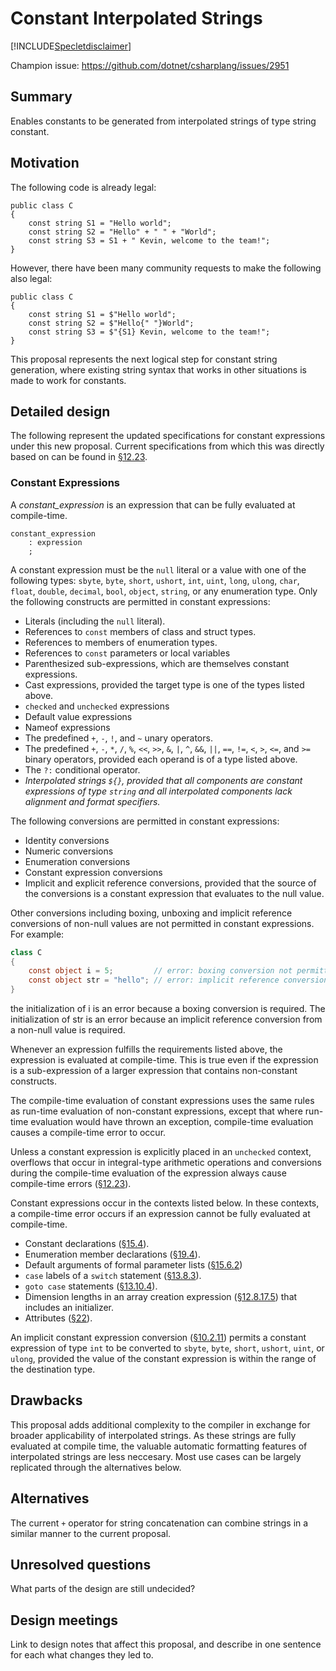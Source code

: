 # Constant Interpolated Strings

[!INCLUDE[Specletdisclaimer](../speclet-disclaimer.md)]

Champion issue: <https://github.com/dotnet/csharplang/issues/2951>

## Summary
[summary]: #summary

Enables constants to be generated from interpolated strings of type string constant.

## Motivation
[motivation]: #motivation

The following code is already legal:
```
public class C
{
    const string S1 = "Hello world";
    const string S2 = "Hello" + " " + "World";
    const string S3 = S1 + " Kevin, welcome to the team!";
}
```
However, there have been many community requests to make the following also legal:
```
public class C
{
    const string S1 = $"Hello world";
    const string S2 = $"Hello{" "}World";
    const string S3 = $"{S1} Kevin, welcome to the team!";
}
```
This proposal represents the next logical step for constant string generation, where existing string syntax that works in other situations is made to work for constants.

## Detailed design
[design]: #detailed-design

The following represent the updated specifications for constant expressions under this new proposal. Current specifications from which this was directly based on can be found in [§12.23](https://github.com/dotnet/csharpstandard/blob/draft-v8/standard/expressions.md#1223-constant-expressions).

### Constant Expressions

A *constant_expression* is an expression that can be fully evaluated at compile-time.

```antlr
constant_expression
    : expression
    ;
```

A constant expression must be the `null` literal or a value with one of  the following types: `sbyte`, `byte`, `short`, `ushort`, `int`, `uint`, `long`, `ulong`, `char`, `float`, `double`, `decimal`, `bool`, `object`, `string`, or any enumeration type. Only the following constructs are permitted in constant expressions:

*  Literals (including the `null` literal).
*  References to `const` members of class and struct types.
*  References to members of enumeration types.
*  References to `const` parameters or local variables
*  Parenthesized sub-expressions, which are themselves constant expressions.
*  Cast expressions, provided the target type is one of the types listed above.
*  `checked` and `unchecked` expressions
*  Default value expressions
*  Nameof expressions
*  The predefined `+`, `-`, `!`, and `~` unary operators.
*  The predefined `+`, `-`, `*`, `/`, `%`, `<<`, `>>`, `&`, `|`, `^`, `&&`, `||`, `==`, `!=`, `<`, `>`, `<=`, and `>=` binary operators, provided each operand is of a type listed above.
*  The `?:` conditional operator.
*  *Interpolated strings `${}`, provided that all components are constant expressions of type `string` and all interpolated components lack alignment and format specifiers.*

The following conversions are permitted in constant expressions:

*  Identity conversions
*  Numeric conversions
*  Enumeration conversions
*  Constant expression conversions
*  Implicit and explicit reference conversions, provided that the source of the conversions is a constant expression that evaluates to the null value.

Other conversions including boxing, unboxing and implicit reference conversions of non-null values are not permitted in constant expressions. For example:
```csharp
class C 
{
    const object i = 5;         // error: boxing conversion not permitted
    const object str = "hello"; // error: implicit reference conversion
}
```
the initialization of i is an error because a boxing conversion is required. The initialization of str is an error because an implicit reference conversion from a non-null value is required.

Whenever an expression fulfills the requirements listed above, the expression is evaluated at compile-time. This is true even if the expression is a sub-expression of a larger expression that contains non-constant constructs.

The compile-time evaluation of constant expressions uses the same rules as run-time evaluation of non-constant expressions, except that where run-time evaluation would have thrown an exception, compile-time evaluation causes a compile-time error to occur.

Unless a constant expression is explicitly placed in an `unchecked` context, overflows that occur in integral-type arithmetic operations and conversions during the compile-time evaluation of the expression always cause compile-time errors ([§12.23](https://github.com/dotnet/csharpstandard/blob/draft-v8/standard/expressions.md#1223-constant-expressions)).

Constant expressions occur in the contexts listed below. In these contexts, a compile-time error occurs if an expression cannot be fully evaluated at compile-time.

*  Constant declarations ([§15.4](https://github.com/dotnet/csharpstandard/blob/draft-v8/standard/classes.md#154-constants)).
*  Enumeration member declarations ([§19.4](https://github.com/dotnet/csharpstandard/blob/draft-v8/standard/enums.md#194-enum-members)).
*  Default arguments of formal parameter lists ([§15.6.2](https://github.com/dotnet/csharpstandard/blob/draft-v8/standard/classes.md#1562-method-parameters))
*  `case` labels of a `switch` statement ([§13.8.3](https://github.com/dotnet/csharpstandard/blob/draft-v8/standard/statements.md#1383-the-switch-statement)).
*  `goto case` statements ([§13.10.4](https://github.com/dotnet/csharpstandard/blob/draft-v8/standard/statements.md#13104-the-goto-statement)).
*  Dimension lengths in an array creation expression ([§12.8.17.5](https://github.com/dotnet/csharpstandard/blob/draft-v8/standard/expressions.md#128175-array-creation-expressions)) that includes an initializer.
*  Attributes ([§22](https://github.com/dotnet/csharpstandard/blob/draft-v8/standard/attributes.md#22-attributes)).

An implicit constant expression conversion ([§10.2.11](https://github.com/dotnet/csharpstandard/blob/draft-v8/standard/conversions.md#10211-implicit-constant-expression-conversions)) permits a constant expression of type `int` to be converted to `sbyte`, `byte`, `short`, `ushort`, `uint`, or `ulong`, provided the value of the constant expression is within the range of the destination type.

## Drawbacks
[drawbacks]: #drawbacks

This proposal adds additional complexity to the compiler in exchange for broader applicability of interpolated strings. As these strings are fully evaluated at compile time, the valuable automatic formatting features of interpolated strings are less neccesary. Most use cases can be largely replicated through the alternatives below.

## Alternatives
[alternatives]: #alternatives

The current `+` operator for string concatenation can combine strings in a similar manner to the current proposal.

## Unresolved questions
[unresolved]: #unresolved-questions

What parts of the design are still undecided?

## Design meetings

Link to design notes that affect this proposal, and describe in one sentence for each what changes they led to.



